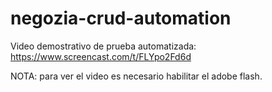 # negozia-crud-automation

Video demostrativo de prueba automatizada:
https://www.screencast.com/t/FLYpo2Fd6d

NOTA: para ver el video es necesario habilitar el adobe flash.